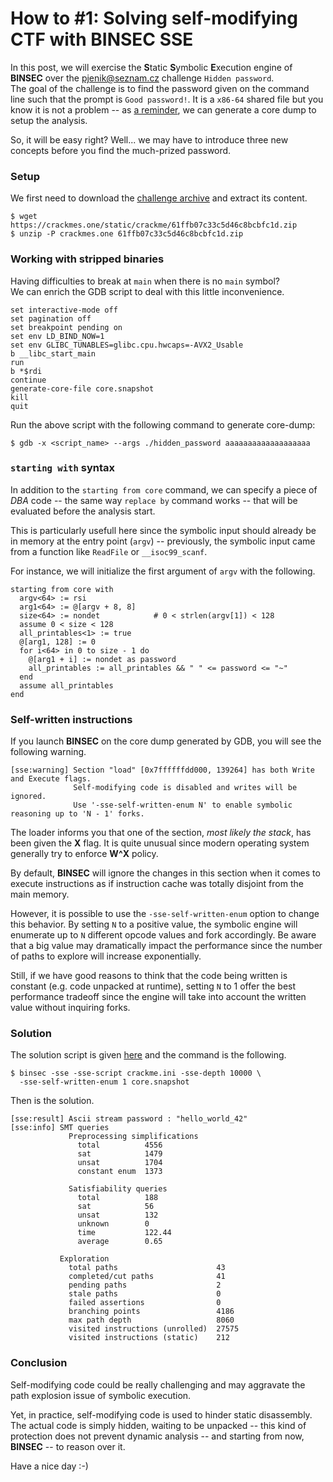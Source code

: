 # How to \#1: Solving self-modifying CTF with BINSEC SSE

In this post, we will exercise the **S**tatic **S**ymbolic **E**xecution engine of **BINSEC** over the [pjenik@seznam.cz](https://crackmes.one/user/pjenik@seznam.cz) challenge `Hidden password`.  
The goal of the challenge is to find the password given on the command line
such that the prompt is `Good password!`. It is a `x86-64` shared file but you know it is not a problem -- as [a reminder](intermediates_2.md), we can generate a core dump to setup the analysis.

So, it will be easy right? Well... we may have to introduce three new concepts
before you find the much-prized password.

### Setup

We first need to download the [challenge archive](https://crackmes.one/static/crackme/61ffb07c33c5d46c8bcbfc1d.zip) and extract its content.
```console
$ wget  https://crackmes.one/static/crackme/61ffb07c33c5d46c8bcbfc1d.zip
$ unzip -P crackmes.one 61ffb07c33c5d46c8bcbfc1d.zip
```

### Working with stripped binaries

Having difficulties to break at `main` when there is no `main` symbol?  
We can enrich the GDB script to deal with this little inconvenience.
```
set interactive-mode off
set pagination off
set breakpoint pending on
set env LD_BIND_NOW=1
set env GLIBC_TUNABLES=glibc.cpu.hwcaps=-AVX2_Usable
b __libc_start_main
run
b *$rdi
continue
generate-core-file core.snapshot
kill
quit
```
Run the above script with the following command to generate core-dump:
```
$ gdb -x <script_name> --args ./hidden_password aaaaaaaaaaaaaaaaaaa
```

### `starting with` syntax

In addition to the `starting from core` command, we can specify a piece of
*DBA* code -- the same way `replace by` command works -- that will be evaluated before the analysis start.

This is particularly usefull here since the symbolic input should already be in memory at the entry point (`argv`) -- previously, the symbolic input came from a function like `ReadFile` or `__isoc99_scanf`.

For instance, we will initialize the first argument of `argv` with the following.
```
starting from core with
  argv<64> := rsi
  arg1<64> := @[argv + 8, 8]
  size<64> := nondet            # 0 < strlen(argv[1]) < 128
  assume 0 < size < 128
  all_printables<1> := true
  @[arg1, 128] := 0
  for i<64> in 0 to size - 1 do
    @[arg1 + i] := nondet as password
    all_printables := all_printables && " " <= password <= "~"
  end
  assume all_printables
end
```

### Self-written instructions

If you launch **BINSEC** on the core dump generated by GDB, you will see the following warning.
```
[sse:warning] Section "load" [0x7ffffffdd000, 139264] has both Write and Execute flags.
              Self-modifying code is disabled and writes will be ignored.
              Use '-sse-self-written-enum N' to enable symbolic reasoning up to 'N - 1' forks.
```

The loader informs you that one of the section, *most likely the stack*, has been given the **X** flag. It is quite unusual since modern operating system generally try to enforce **W^X** policy.

By default, **BINSEC** will ignore the changes in this section when it comes to execute instructions as if instruction cache was totally disjoint from the main memory.

However, it is possible to use the `-sse-self-written-enum` option to change this behavior. By setting `N` to a positive value, the symbolic engine will enumerate up to `N` different opcode values and fork accordingly.
Be aware that a big value may dramatically impact the performance since the number of paths to explore will increase exponentially.

Still, if we have good reasons to think that the code being written is constant (e.g. code unpacked at runtime), setting `N` to 1 offer the best performance tradeoff since the engine will take into account the written value without inquiring forks.

### Solution

The solution script is given [here](../../examples/sse/crackmes/hidden_password/crackme.ini) and the command is the following.
```console
$ binsec -sse -sse-script crackme.ini -sse-depth 10000 \
  -sse-self-written-enum 1 core.snapshot
```
Then is the solution.
```
[sse:result] Ascii stream password : "hello_world_42"
[sse:info] SMT queries
             Preprocessing simplifications
               total          4556
               sat            1479
               unsat          1704
               constant enum  1373
             
             Satisfiability queries
               total          188
               sat            56
               unsat          132
               unknown        0
               time           122.44
               average        0.65
             
           Exploration
             total paths                      43
             completed/cut paths              41
             pending paths                    2
             stale paths                      0
             failed assertions                0
             branching points                 4186
             max path depth                   8060
             visited instructions (unrolled)  27575
             visited instructions (static)    212
```

### Conclusion

Self-modifying code could be really challenging and may aggravate the path
explosion issue of symbolic execution.

Yet, in practice, self-modifying code is used to hinder static disassembly.
The actual code is simply hidden, waiting to be unpacked  -- this kind of protection does not prevent dynamic analysis -- and starting from now, **BINSEC** -- to reason over it. 

Have a nice day :-)


